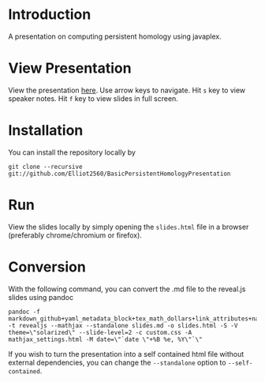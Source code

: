 # Introduction

A presentation on computing persistent homology using javaplex.

# View Presentation

View the presentation [here](https://elliot2560.github.io/BasicPersistentHomologyPresentation/index.html).  Use arrow keys to navigate. Hit `s` key to view speaker notes. Hit `f` key to view slides in full screen.

# Installation

You can install the repository locally by 
```
git clone --recursive git://github.com/Elliot2560/BasicPersistentHomologyPresentation
```

# Run

View the slides locally by simply opening the `slides.html` file in a browser (preferably chrome/chromium or firefox).

# Conversion

With the following command, you can convert the .md file to the reveal.js slides using pandoc
```
pandoc -f markdown_github+yaml_metadata_block+tex_math_dollars+link_attributes+native_divs -t revealjs --mathjax --standalone slides.md -o slides.html -S -V theme=\"solarized\" --slide-level=2 -c custom.css -A mathjax_settings.html -M date=\"`date \"+%B %e, %Y\"`\"
```

If you wish to turn the presentation into a self contained html file without external dependencies, you can change the `--standalone` option to `--self-contained`.
